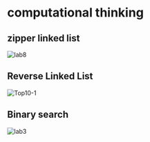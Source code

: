 # computational thinking
## zipper linked list
![lab8](https://user-images.githubusercontent.com/118004544/235748169-fc4535bc-767c-4349-8934-55830b613b84.jpg)


## Reverse Linked List

![Top10-1](https://github.com/mohammadalsmadi2000/data-structures-and-algorithms/assets/60603704/68a589f6-df57-4f3c-898d-8bcff2c356cb)


## Binary search
![lab3](https://user-images.githubusercontent.com/118004544/235321716-efa64b2f-2996-46d2-bb2a-159063c61355.jpg)
